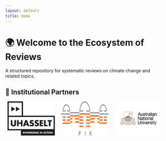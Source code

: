 ```yaml
---
layout: default
title: Home
---
```


# 🌍 Welcome to the Ecosystem of Reviews  

A structured repository for systematic reviews on climate change and related topics.

## 🌟 Institutional Partners  

<div style="display: flex; justify-content: center; gap: 20px;">
  <img src="/assets/images/uhasselt.png" alt="Hasselt University" width="150">
  <img src="/assets/images/pik.png" alt="Potsdam Institute for Climate Impact Research (PIK)" width="150">
  <img src="/assets/images/AUN.png" alt="Australian National University (ANU)" width="150">
</div>
